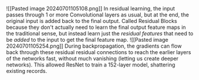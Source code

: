 
![[Pasted image 20240701105108.png]]
In residual learning, the input passes through 1 or more Convolutional layers as usual, but at the end, the original input is added back to the final output.
Called Residual Blocks because they don't actually need to learn the final output feature maps in the traditional sense, but instead learn just the *residual features* that need to be *added* to the input to get the final feature map.
![[Pasted image 20240701105254.png]]
During backpropagation, the gradients can flow back through these residual residual connections to reach the earlier layers of the networks fast, without much vanishing (letting us create deeper networks). This allowed ResNet to train a 152-layer model, shattering existing records.